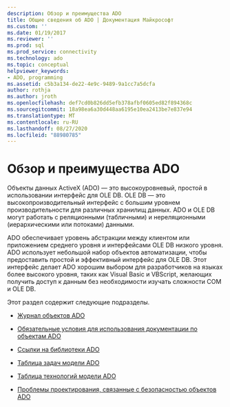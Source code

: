 ```yaml
---
description: Обзор и преимущества ADO
title: Общие сведения об ADO | Документация Майкрософт
ms.custom: ''
ms.date: 01/19/2017
ms.reviewer: ''
ms.prod: sql
ms.prod_service: connectivity
ms.technology: ado
ms.topic: conceptual
helpviewer_keywords:
- ADO, programming
ms.assetid: c5b3a134-de22-4e9c-9489-9a1cc7a5dcfa
author: rothja
ms.author: jroth
ms.openlocfilehash: def7cd0b826dd5efb378afbf0605ed82f894368c
ms.sourcegitcommit: 18a98ea6a30d448aa6195e10ea2413be7e837e94
ms.translationtype: MT
ms.contentlocale: ru-RU
ms.lasthandoff: 08/27/2020
ms.locfileid: "88980785"
---
```

# <a name="ado-overview-and-benefits"></a>Обзор и преимущества ADO
Объекты данных ActiveX (ADO) — это высокоуровневый, простой в использовании интерфейс для OLE DB. OLE DB — это высокопроизводительный интерфейс с большим уровнем производительности для различных хранилищ данных. ADO и OLE DB могут работать с реляционными (табличными) и нереляционными (иерархическими или потоками) данными.

 ADO обеспечивает уровень абстракции между клиентом или приложением среднего уровня и интерфейсами OLE DB низкого уровня. ADO использует небольшой набор объектов автоматизации, чтобы предоставить простой и эффективный интерфейс для OLE DB. Этот интерфейс делает ADO хорошим выбором для разработчиков на языках более высокого уровня, таких как Visual Basic и VBScript, желающих получить доступ к данным без необходимости изучать сложности COM и OLE DB.

 Этот раздел содержит следующие подразделы.

-   [Журнал объектов ADO](./ado-history.md)

-   [Обязательные условия для использования документации по объектам ADO](./prerequisites-for-using-the-ado-documentation.md)

-   [Ссылки на библиотеки ADO](./referencing-the-ado-libraries.md)

-   [Таблица задач модели ADO](./ado-task-table.md)

-   [Таблица технологий модели ADO](./ado-technology-table.md)

-   [Проблемы проектирования, связанные с безопасностью объектов ADO](./ado-security-design-issues.md)